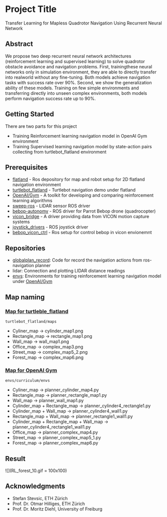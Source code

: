 # Project Title

Transfer Learning for Mapless Quadrotor Navigation Using Recurrent Neural Network

## Abstract

We propose two deep recurrent neural network architectures (reinforcement learning and supervised learning) to solve quadrotor obstacle avoidance and navigation problems.  First, trainingthese neural networks only in simulation environment, they are able to directly transfer into realworld without any fine-tuning.  Both models achieve navigation tasks with success rate over 90%.  Second, we show the generalization ability of these models.  Training on few simple environments and transferring directly into unseen complex environments, both models perform navigation success rate up to 90%.

## Getting Started

There are two parts for this project
* Training Reinforcement learning navigation model in OpenAI Gym environment 
* Training Supervised learning navigation model by state-action pairs collecting from turtlebot_flatland environment

## Prerequisites

* [flatland](https://github.com/avidbots/flatland) - Ros depository for map and robot setup for 2D flatland navigation environment
* [turtlebot_flatland](https://github.com/avidbots/turtlebot_flatland) - Turtlebot navigation demo under flatland
* [OpenAI/Gym](https://github.com/openai/gym) - A toolkit for developing and comparing reinforcement learning algorithms
* [sweep-ros](https://github.com/scanse/sweep-ros) - LIDAR sensor ROS driver
* [bebop-autonomy](https://github.com/AutonomyLab/bebop_autonomy) - ROS driver for Parrot Bebop drone (quadrocopter)
* [vicon_bridge](https://github.com/ethz-asl/vicon_bridge) - A driver providing data from VICON motion capture systems
* [joystick_drivers](https://github.com/ros-drivers/joystick_drivers) - ROS joystick driver
* [bebop_vicon_ctrl](https://github.com/mdeyo/bebop_vicon_control) - Ros setup for control bebop in vicon envionemnt


## Repositories
* [globalplan_record](globalplan_record): Code for record the navigation actions from ros-navigation planner
* lidar: Connection and plotting LIDAR distance readings
* [envs](envs): Environments for training reinforcement learning navigation model under [OpenAI/Gym](https://github.com/openai/gym)

## Map naming

### [Map for turtleble_flatland](turtlebot_flatland/maps)
```
turtlebot_flatland/maps
```

* Cyliner_map -> cylinder_map1.png 
* Rectangle_map -> rectangle_map1.png 
* Wall_map -> wall_map1.png 
* Office_map -> complex_map3.png 
* Street_map -> complex_map5_2.png 
* Forest_map -> complex_map6.png

### [Map for OpenAI Gym](envs/curriculum/envs)
```
envs/curriculum/envs
```

* Cyliner_map -> planner_cylinder_map4.py
* Rectangle_map -> planner_rectangle_map1.py
* Wall_map -> planner_wall_map1.py
* Cylinder_map + Rectangle_map -> planner_cylinder4_rectangle1.py
* Cylinder_map + Wall_map -> planner_cylinder4_wall1.py
* Rectangle_map + Wall_map -> planner_rectangle1_wall1.py
* Cylinder_map + Rectangle_map + Wall_map -> planner_cylinder4_rectangle1_wall1.py
* Office_map -> planner_complex_map4.py
* Street_map -> planner_complex_map5_1.py
* Forest_map -> planner_complex_map6.py

## Result

![](RL_forest_10.gif = 100x100)

## Acknowledgments

* Stefan Stevsic, ETH Zürich
* Prof. Dr. Otmar Hilliges, ETH Zürich
* Prof. Dr. Moritz Diehl, University of Freiburg
